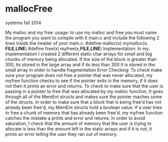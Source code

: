 # mallocFree
systems fall 2014

My malloc and my free:
usage: to use my malloc and free you must name the program you want to compile with it main.c and include the following 2 lines inside the header of your main.c:
#define malloc(x) mymalloc(x, __FILE__,__LINE__) #define free(x) myfree(x,__FILE__,__LINE__)
Implementation:
In my implementation I created 2 different static char arrays for small and big chunks of memory being allocated. If the size of the block is greater than 300, its stored in the large array and if its less than 300 it is stored in the small array in order to handle fragmentation
Error Checking:
To check make sure your program does not free a pointer that was never allocated, my myfree function checks to see if the pointer exits in the memory, if it does not then it prints an error and returns. To check to make sure that the user is passing in a pointer to free that was allocated by my malloc function, It goes through all of the MemEnt structs and makes sure the pointer maches some of the structs. In order to make sure that a block that is being free'd has not already been free'd, my MemEnt structs hold a boolean value. If a user tries to free a chunk of memory that has already been free'd, my myfree function catches the mistake a prints and error and returns. In order to avoid saturation, I check that the amount of memory that the user is trying to allocate is less than the amount left in the static arrays and if it is not, it prints an error telling the user they ran out of memory.

